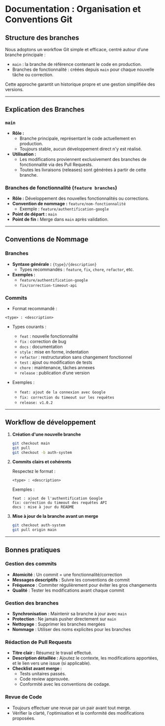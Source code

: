 # Documentation : Organisation et Conventions Git

## Structure des branches

Nous adoptons un workflow Git simple et efficace, centré autour d’une branche principale :

- `main` : la branche de référence contenant le code en production.
- Branches de fonctionnalité : créées depuis `main` pour chaque nouvelle tâche ou correction.

Cette approche garantit un historique propre et une gestion simplifiée des versions.

---

## Explication des Branches

### `main`

- **Rôle :**
  - Branche principale, représentant le code actuellement en production.
  - Toujours stable, aucun développement direct n'y est réalisé.
- **Utilisation :**
  - Les modifications proviennent exclusivement des branches de fonctionnalité via des Pull Requests.
  - Toutes les livraisons (releases) sont générées à partir de cette branche.

### Branches de fonctionnalité (`feature branches`)

- **Rôle :** Développement des nouvelles fonctionnalités ou corrections.
- **Convention de nommage :** `feature/nom-fonctionnalité`
  - Exemple : `feature/authentification-google`
- **Point de départ :** `main`
- **Point de fin :** Merge dans `main` après validation.

---

## Conventions de Nommage

### Branches

- **Syntaxe générale :** `{type}/{description}`
  - Types recommandés : `feature`, `fix`, `chore`, `refactor`, etc.
- **Exemples :**
  - `feature/authentification-google`
  - `fix/correction-timeout-api`

### Commits

- Format recommandé :

```php-template
<type> : <description>
```

- Types courants :

  - `feat` : nouvelle fonctionnalité
  - `fix` : correction de bug
  - `docs` : documentation
  - `style` : mise en forme, indentation
  - `refactor` : restructuration sans changement fonctionnel
  - `test` : ajout ou modification de tests
  - `chore` : maintenance, tâches annexes
  - `release` : publication d’une version

- Exemples :
  - `feat: ajout de la connexion avec Google`
  - `fix: correction du timeout sur les requêtes`
  - `release: v1.0.2`

---

## Workflow de développement

1. **Création d'une nouvelle branche**

   ```bash
   git checkout main
   git pull
   git checkout -b auth-system
   ```

2. **Commits clairs et cohérents**

   Respectez le format :

   ```
   <type> : <description>
   ```

   Exemples :

   ```
   feat : ajout de l'authentification Google
   fix: correction du timeout des requêtes API
   docs : mise à jour du README
   ```

3. **Mise à jour de la branche avant un merge**
   ```bash
   git checkout auth-system
   git pull origin main
   ```

---

## Bonnes pratiques

### Gestion des commits

- **Atomicité** : Un commit = une fonctionnalité/correction
- **Messages descriptifs** : Suivre les conventions de commit
- **Fréquence** : Commiter régulièrement pour éviter les gros changements
- **Qualité** : Tester les modifications avant chaque commit

### Gestion des branches

- **Synchronisation** : Maintenir sa branche à jour avec `main`
- **Protection** : Ne jamais pusher directement sur `main`
- **Nettoyage** : Supprimer les branches mergées
- **Nommage** : Utiliser des noms explicites pour les branches

### Rédaction de Pull Requests

- **Titre clair :** Résumez le travail effectué.
- **Description détaillée :** Ajoutez le contexte, les modifications apportées, et le lien vers une issue (si applicable).
- **Checklist avant merge :**
  - Tests unitaires passés.
  - Code review approuvée.
  - Conformité avec les conventions de codage.

### Revue de Code

- Toujours effectuer une revue par un pair avant tout merge.
- Vérifier la clarté, l'optimisation et la conformité des modifications proposées.
